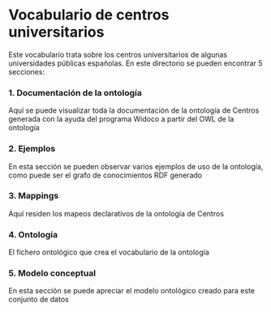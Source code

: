 # Vocabulario de centros universitarios
Este vocabulario trata sobre los centros universitarios de algunas universidades públicas españolas. En este directorio se pueden encontrar 5 secciones:

### 1. Documentación de la ontología
Aquí se puede visualizar toda la documentación de la ontología de Centros generada con la ayuda del programa Widoco a partir del OWL de la ontología <br>

### 2. Ejemplos
En esta sección se pueden observar varios ejemplos de uso de la ontología, como puede ser el grafo de conocimientos RDF generado <br>

### 3. Mappings
Aquí residen los mapeos declarativos de la ontología de Centros <br>

### 4. Ontología
El fichero ontológico que crea el vocabulario de la ontología <br>

### 5. Modelo conceptual
En esta sección se puede apreciar el modelo ontológico creado para este conjunto de datos <br>
